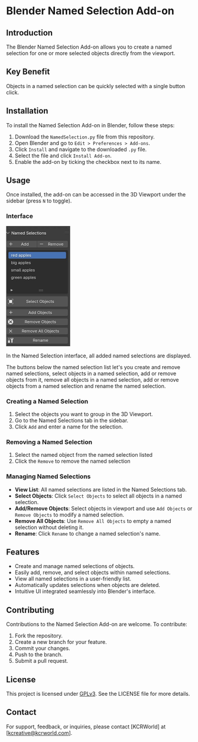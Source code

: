 # Blender Named Selection Add-on

## Introduction
The Blender Named Selection Add-on allows you to create a named selection for one or more selected objects directly from the viewport.  

## Key Benefit
Objects in a named selection can be quickly selected with a single button click.

## Installation
To install the Named Selection Add-on in Blender, follow these steps:
1. Download the `NamedSelection.py` file from this repository.
2. Open Blender and go to `Edit > Preferences > Add-ons`.
3. Click `Install` and navigate to the downloaded `.py` file.
4. Select the file and click `Install Add-on`.
5. Enable the add-on by ticking the checkbox next to its name.

## Usage
Once installed, the add-on can be accessed in the 3D Viewport under the sidebar (press `N` to toggle). 

### Interface
![User interface](docImages/userinterface.jpg "Addon user interface")

In the Named Selection interface, all added named selections are displayed.

The buttons below the named selection list let's you create and remove named selections, select objects in a named selection, add or remove objects from it, remove all objects in a named selection, add or remove objects from a named selection and rename the named selection.

### Creating a Named Selection
1. Select the objects you want to group in the 3D Viewport.
2. Go to the Named Selections tab in the sidebar.
3. Click `Add` and enter a name for the selection.

### Removing a Named Selection
1. Select the named object from the named selection listed
2. Click the `Remove` to remove the named selection 

### Managing Named Selections
- **View List**: All named selections are listed in the Named Selections tab.
- **Select Objects**: Click `Select Objects` to select all objects in a named selection.
- **Add/Remove Objects**: Select objects in viewport and use `Add Objects` or `Remove Objects` to modify a named selection.
- **Remove All Objects**: Use `Remove All Objects` to empty a named selection without deleting it.
- **Rename**: Click `Rename` to change a named selection's name.

## Features
- Create and manage named selections of objects.
- Easily add, remove, and select objects within named selections.
- View all named selections in a user-friendly list.
- Automatically updates selections when objects are deleted.
- Intuitive UI integrated seamlessly into Blender's interface.

## Contributing
Contributions to the Named Selection Add-on are welcome. To contribute:
1. Fork the repository.
2. Create a new branch for your feature.
3. Commit your changes.
4. Push to the branch.
5. Submit a pull request.

## License
This project is licensed under [GPLv3](LICENSE). See the LICENSE file for more details.

## Contact
For support, feedback, or inquiries, please contact [KCRWorld] at [kcreative@kcrworld.com].
